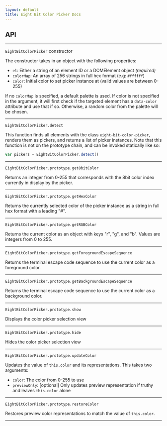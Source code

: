 ```yaml
---
layout: default
title: Eight Bit Color Picker Docs
---
```


API
---

---

`EightBitColorPicker` constructor

The constructor takes in an object with the following properties:

* `el`: Either a string of an element ID or a DOMElement object *(required)*
* `colorMap`: An array of 256 strings in full hex format (e.g: `#ffffff`)
* `color`: Initial color to set picker instance at (valid values are between 0-255)

If no `colorMap` is specified, a default palette is used. If color is not
specified in the argument, it will first check if the targeted element has a
`data-color` attribute and use that if so. Otherwise, a random color from the
palette will be chosen.

---

`EightBitColorPicker.detect`

This function finds all elements with the class `eight-bit-color-picker`,
renders them as pickers, and returns a list of picker instances. Note that this
function is not on the prototype chain, and can be invoked statically like so:

```javascript
var pickers = EightBitColorPicker.detect()
```

---

`EightBitColorPicker.prototype.get8bitColor`

Returns an integer from 0-255 that corresponds with the 8bit color index
currently in display by the picker.

---

`EightBitColorPicker.prototype.getHexColor`

Returns the currently selected color of the picker instance as a string in
full hex format with a leading "#".

---

`EightBitColorPicker.prototype.getRGBColor`

Returns the current color as an object with keys "r", "g", and "b". Values are
integers from 0 to 255.

---

`EightBitColorPicker.prototype.getForegroundEscapeSequence`

Returns the terminal escape code sequence to use the current color as a
foreground color.

---

`EightBitColorPicker.prototype.getBackgroundEscapeSequence`

Returns the terminal escape code sequence to use the current color as a
background color.

---

`EightBitColorPicker.prototype.show`

Displays the color picker selection view

---

`EightBitColorPicker.prototype.hide`

Hides the color picker selection view

---

`EightBitColorPicker.prototype.updateColor`

Updates the value of `this.color` and its representations. This takes two
arguments:

* `color`: The color from 0-255 to use
* `previewOnly`: [optional] Only updates preview representation if truthy and
  leaves `this.color` alone

---

`EightBitColorPicker.prototype.restoreColor`

Restores preview color representations to match the value of `this.color`.

---
